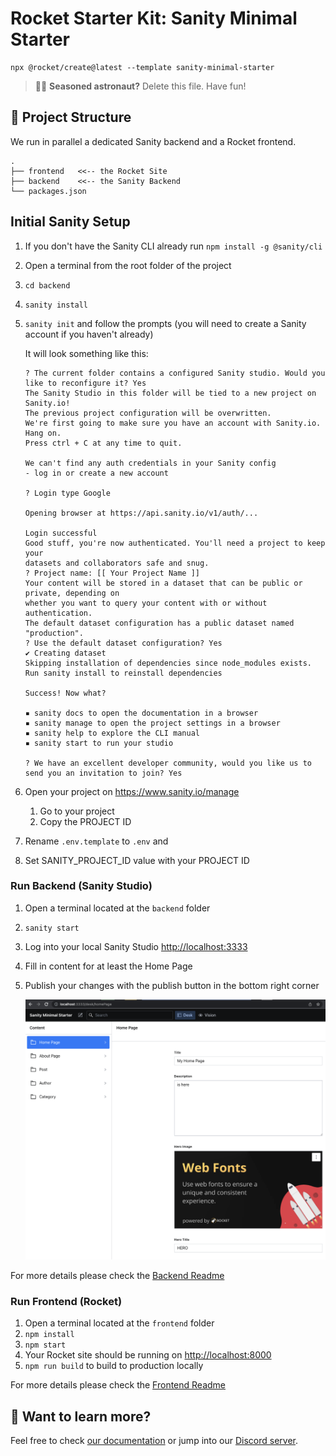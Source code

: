 # Rocket Starter Kit: Sanity Minimal Starter

```
npx @rocket/create@latest --template sanity-minimal-starter
```

> 🧑‍🚀 **Seasoned astronaut?** Delete this file. Have fun!

## 🚀 Project Structure

We run in parallel a dedicated Sanity backend and a Rocket frontend.

```
.
├── frontend   <<-- the Rocket Site
├── backend    <<-- the Sanity Backend
└── packages.json
```

## Initial Sanity Setup

1. If you don't have the Sanity CLI already run `npm install -g @sanity/cli`
2. Open a terminal from the root folder of the project
3. `cd backend`
4. `sanity install`
5. `sanity init` and follow the prompts (you will need to create a Sanity account if you haven't already)

   It will look something like this:

   ```
   ? The current folder contains a configured Sanity studio. Would you like to reconfigure it? Yes
   The Sanity Studio in this folder will be tied to a new project on Sanity.io!
   The previous project configuration will be overwritten.
   We're first going to make sure you have an account with Sanity.io. Hang on.
   Press ctrl + C at any time to quit.

   We can't find any auth credentials in your Sanity config
   - log in or create a new account

   ? Login type Google

   Opening browser at https://api.sanity.io/v1/auth/...

   Login successful
   Good stuff, you're now authenticated. You'll need a project to keep your
   datasets and collaborators safe and snug.
   ? Project name: [[ Your Project Name ]]
   Your content will be stored in a dataset that can be public or private, depending on
   whether you want to query your content with or without authentication.
   The default dataset configuration has a public dataset named "production".
   ? Use the default dataset configuration? Yes
   ✔ Creating dataset
   Skipping installation of dependencies since node_modules exists.
   Run sanity install to reinstall dependencies

   Success! Now what?

   ▪ sanity docs to open the documentation in a browser
   ▪ sanity manage to open the project settings in a browser
   ▪ sanity help to explore the CLI manual
   ▪ sanity start to run your studio

   ? We have an excellent developer community, would you like us to send you an invitation to join? Yes
   ```

6. Open your project on https://www.sanity.io/manage
   1. Go to your project
   2. Copy the PROJECT ID
7. Rename `.env.template` to `.env` and
8. Set SANITY_PROJECT_ID value with your PROJECT ID

### Run Backend (Sanity Studio)

1. Open a terminal located at the `backend` folder
2. `sanity start`
3. Log into your local Sanity Studio [http://localhost:3333](http://localhost:3333)
4. Fill in content for at least the Home Page
5. Publish your changes with the publish button in the bottom right corner

   ![Fill in Home Page](./assets/HomePage.png)

For more details please check the [Backend Readme](./backend/README.md)

### Run Frontend (Rocket)

1.  Open a terminal located at the `frontend` folder
2.  `npm install`
3.  `npm start`
4.  Your Rocket site should be running on [http://localhost:8000](http://localhost:8000)
5.  `npm run build` to build to production locally

For more details please check the [Frontend Readme](./frontend/README.md)

## 👀 Want to learn more?

Feel free to check [our documentation](https://rocket.modern-web.dev) or jump into our [Discord server](https://rocket.modern-web.dev/chat).
